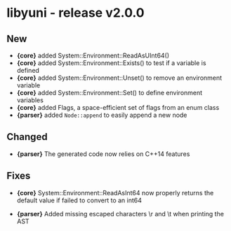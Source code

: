 libyuni - release v2.0.0
========================


New
---

 * **{core}** added System::Environment::ReadAsUInt64()
 * **{core}** added System::Environment::Exists() to test if a variable is defined
 * **{core}** added System::Environment::Unset() to remove an environment variable
 * **{core}** added System::Environment::Set() to define environment variables
 * **{core}** added Flags<T>, a space-efficient set of flags from an enum class
 * **{parser}** added `Node::append` to easily append a new node


Changed
-------

 * **{parser}** The generated code now relies on C++14 features


Fixes
-----

 * **{core}** System::Environment::ReadAsInt64 now properly returns the
   default value if failed to convert to an int64

 * **{parser}** Added missing escaped characters \r and \t when printing the AST
